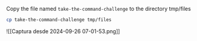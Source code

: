 Copy the file named `take-the-command-challenge` to the directory tmp/files

```bash
cp take-the-command-challenge tmp/files
```

![[Captura desde 2024-09-26 07-01-53.png]]
